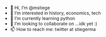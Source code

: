 - 👋 Hi, I’m @mstiege
- 👀 I’m interested in history, economics, tech
- 🌱 I’m currently learning python
- 💞️ I’m looking to collaborate on ...idk yet :)
- 📫 How to reach me: twitter at stiegerma

<!---
mstiege/mstiege is a ✨ special ✨ repository because its `README.md` (this file) appears on your GitHub profile.
You can click the Preview link to take a look at your changes.
--->
